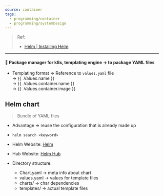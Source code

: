 ```yaml
---
source: container
tags:
  - programming/container
  - programming/systemDesign
---
```

> Ref:
> 
> - [Helm | Installing Helm](https://helm.sh/docs/intro/install/)

---

#### 📝 Package manager for k8s, templating engine → to package YAML files

- Templating format ⇒ Reference to `values.yaml` file  
	→ {{ .Values.name }}  
    → {{ .Values.container.name }}  
    → {{ .Values.container.image }}

## Helm chart

> Bundle of YAML files

- Advantage ⇒ reuse the configuration that is already made up
    
- `helm search <keyword>`
    
- Helm Website: [Helm](https://helm.sh/)
    
- Hub Website: [Helm Hub](https://artifacthub.io/)
    
- Directory structure:
    
    - Chart.yaml → meta info about chart
    - values.yaml → values for template files
    - charts/ → char dependencies
    - templates/ → actual template files
